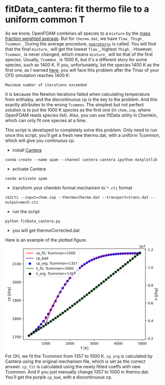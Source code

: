 # fitData_cantera: fit thermo file to a uniform common T

As we know, OpenFOAM combines all species to a `mixture` by the [mass fraction weighted average](https://github.com/OpenFOAM/OpenFOAM-7/blob/master/src/thermophysicalModels/reactionThermo/mixtures/multiComponentMixture/multiComponentMixture.C#L130).
But for `thermo.dat`, we have `Tlow_` `Thigh_` `Tcommon_`.
During the average procedure, [`operator+=`](https://github.com/OpenFOAM/OpenFOAM-7/blob/master/src/thermophysicalModels/specie/thermo/janaf/janafThermoI.H#L268) is called.
You will find that the final `mixture_` will get the lowest `Tlow_`, highest `Thigh_`.
However, `Tcommon_` is never changed, which means `mixture_` will be that of the first species.
Usually, `Tcommon_` is 1000 K, but it's a different story for some species, such as 1400 K.
If you, unfortunately, list the species 1400 K as the first one, as I warned [here](https://github.com/ZhangYanTJU/chemicalMechanisms), you will face this problem after the Tmax of your CFD simulation reaches 1400 K:
```
Maximum number of iterations exceeded
```
It is because the Newton iterations failed when calculating temperature from enthalpy, and the discontinuous cp is the key to the problem.
And this exactly attributes to the wrong `Tcommon`.
The simplest but not perfect solution is to put the 1000 K species as the first one (in `chem.inp`, where OpenFOAM reads species list).
Also, you can use fitData utility in Chemkin, which can only fit one species at a time.

This script is developed to completely solve this problem.
Only need to run once this script, you'll get a fresh new thermo.dat, with a uniform Tcommon, which will give you continuous cp.

- install [Cantera](https://github.com/Cantera/cantera)

```shell
conda create --name spam --channel cantera cantera ipython matplotlib
```

- activate Cantera

```shell
conda activate spam
```

- transform your chemkin format mechanism to `*.cti` format

```shell
ck2cti --input=chem.inp --thermo=thermo.dat --transport=trans.dat --output=mech.cti
```

- run the script

```shell
python fitData_cantera.py
```

- you will get thermoCorrected.dat

Here is an example of the plotted figure.
![OH](OH.png)
For OH, we fit the Tcommon from 1357 to 1000 K.
`cp_org` is calculated by Cantera using the original mechanism file, which is set as the correct answer.
`cp_fit` is calculated using the newly fitted coeffs with new Tcommon.
And if you just manually change 1357 to 1000 in thermo.dat. You'll get the purple `cp_bad`, with a discontinuous cp.
